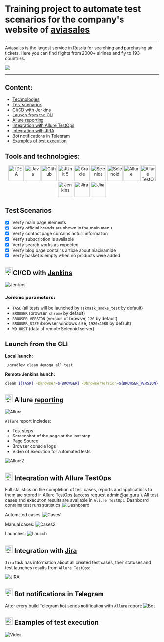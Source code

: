 # Training project to automate test scenarios for the company's website of [aviasales](https://www.aviasales.ru/)

---

Aviasales is the largest service in Russia for searching and purchasing air tickets. 
Here you can find flights from 2000+ airlines and fly to 193 countries.

<a href="https://www.aviasales.ru/"><img src="./media/img/aviasales.webp"/></a>

---

## Content:

- <a href="#tools">Technologies</a>
- <a href="#scenarios">Test scenarios</a>
- <a href="#jenkins">CI/CD with Jenkins</a>
- <a href="#cli">Launch from the CLI</a>
- <a href="#allure">Allure reporting</a>
- <a href="#allure-testops">Integration with Allure TestOps</a>
- <a href="#jira">Integration with JIRA</a>
- <a href="#telegram">Bot notifications in Telegram</a>
- <a href="#video">Examples of test execution</a>


<a id="tools"></a>
## Tools and technologies:
<p align="center">
<a href="https://www.jetbrains.com/idea/"><img src="./media/img/Idea.svg" width="50" height="50"  alt="IDEA"/></a>  
<a href="https://www.java.com/"><img src="./media/img/java.svg" width="50" height="50"  alt="Java"/></a>  
<a href="https://github.com/"><img src="./media/img/github.svg" width="50" height="50"  alt="Github"/></a>  
<a href="https://junit.org/junit5/"><img src="./media/img/JUnit5.svg" width="50" height="50"  alt="JUnit 5"/></a>  
<a href="https://gradle.org/"><img src="./media/img/Gradle.svg" width="50" height="50"  alt="Gradle"/></a>  
<a href="https://selenide.org/"><img src="./media/img/Selenide.svg" width="50" height="50"  alt="Selenide"/></a>  
<a href="https://aerokube.com/selenoid/"><img src="./media/img/Selenoid.svg" width="50" height="50"  alt="Selenoid"/></a>  
<a href="https://github.com/allure-framework/allure2"><img src="./media/img/Allure.svg" width="50" height="50"  alt="Allure"/></a>
<a href="https://qameta.io/"><img src="./media/img/AllureTestOps.svg" width="50" height="50"  alt="Allure TestOps"/></a>   
<a href="https://www.jenkins.io/"><img src="./media/img/Jenkins.svg" width="50" height="50"  alt="Jenkins"/></a>  
<a href="https://www.atlassian.com/ru/software/jira/"><img src="./media/img/JIRA.svg" width="50" height="50"  alt="Jira"/></a>
<a href="https://telegram.org//"><img src="./media/img/Telegram.svg" width="50" height="50"  alt="Jira"/></a>
</p>

<a id="scenarios"></a>
## Test Scenarios
* [x] Verify main page elements
* [x] Verify official brands are shown in the main menu
* [x] Verify contact page contains actual information
* [x] Verify subscription is available 
* [x] Verify search works as expected
* [x] Verify blog page contains article about niacinamide
* [x] Verify basket is empty when no products were added 

<a id="jenkins"></a>
## <img alt="Jenkins" height="25" src="./media/img/Jenkins.svg" width="25"/></a><a name="CI/CD with Jenkins"></a>CI/CD with [Jenkins](https://jenkins.autotests.cloud/job/zhizhkunav_aviasales/)</a>
<img alt="Jenkins" src="./media/reports/Jenkins.PNG"> 

### Jenkins parameters:

- `TASK` (all tests will be launched by `askmask_smoke_test` by default)
- `BROWSER` (browser, `chrome` by default)
- `BROWSER_VERSION` (version of browser, `120` by default)
- `BROWSER_SIZE` (browser windows size, `1920x1080` by default)
- `WD_HOST` (data of remote Selenoid server)

<a id="cli"></a>
## Launch from the CLI

**Local launch:**
```bash  
./gradlew clean demoqa_all_test
```

**Remote Jenkins launch:**
```bash  
clean ${TASK} -Dbrowser=${BROWSER} -DbrowserVersion=${BROWSER_VERSION} -DbrowserSize=${BROWSER_SIZE} -DwdHost=${WD_HOST}
```

<a id="allure"></a>
## <img alt="Allure" height="25" src="./media/img/Allure.svg" width="25"/></a> <a name="Allure"></a>Allure [reporting](https://jenkins.autotests.cloud/job/zhizhkunav_aviasales/3/allure/)</a>
<img alt="Allure" src="./media/reports/AllureReportExample.PNG"> 

`Allure` report includes:
- Test steps
- Screenshot of the page at the last step
- Page Source
- Browser console logs
- Video of execution for automated tests

<img alt="Allure2" src="./media/reports/AllureReportExample2.PNG">

<a id="allure-testops"></a>
## <img alt="Allure" height="25" src="./media/img/AllureTestOps.svg" width="25"/></a> Integration with <a target="_blank" href="https://allure.autotests.cloud/project/4225/dashboards">Allure TestOps</a>

Full statistics on the completion of test cases, reports and applications to them are stored in Allure TestOps (access request admin@qa.guru ).
All test cases and execution results are available in `Allure TestOps`. Dashboard contains test runs statistics:
<img alt="Dashboard" src="./media/reports/Dashboard.PNG">

Automated cases:
<img alt="Cases1" src="./media/reports/AutomatedCase.PNG">

Manual cases:
<img alt="Cases2" src="./media/reports/ManualCases.PNG">

Launches:
<img alt="Launch" src="./media/reports/Launches.PNG">



<a id="jira"></a>
## <img alt="Allure" height="25" src="./media/img/JIRA.svg" width="25"/></a> Integration with <a target="_blank" href="https://jira.autotests.cloud/browse/HOMEWORK-1220">Jira</a>

`Jira` task has information about all created test cases, their statuses and test launches results from `Allure TestOps`:

<img alt="JIRA" src="./media/reports/JIRA.PNG">

<a id="telegram"></a>
## <img alt="Allure" height="25" src="./media/img/Telegram.svg" width="25"/></a> Bot notifications in Telegram
After every build Telegram bot sends notification with `Allure` report:
<img alt="Bot" src="./media/reports/Telegram.PNG"> 

<a id="video"></a>
## <img alt="Selenoid" height="25" src="./media/img/Selenoid.svg" width="25"/></a> Examples of test execution
<img alt="Video" src="./media/videos/video_avia.gif"> 
